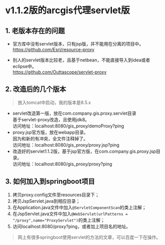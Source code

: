# v1.1.2版的arcgis代理servlet版
## 1. 老版本存在的问题
- 官方库中没有servlet版本，只有jsp版，并不能用在分离的项目中。   
https://github.com/Esri/resource-proxy

- 别人的servlet版本比较老，且基于netbean，不能直接导入到idea或者eclipse中。     
https://github.com/Outtascope/servlet-proxy

## 2. 改造后的几个版本
> 放入tomcat中启动，我的版本是8.5.x
- servlet改造第一版，放在com.company.gis.proxy.servlet目录     
    基于servlet-proxy改造，且使用jdk8。   
    访问地址：localhost:8080/gis_proxy/demoProxy?ping
- proxy.jsp官方版，放在webapp目录。    
    因为和新的有冲突，全文件注释掉了。   
    访问地址：localhost:8080/gis_proxy/proxy.jsp?ping
- 改造好的servlet1.1.2版，基于jsp官方版，在com.company.gis.proxy.jsp目录。     
    访问地址：localhost:8080/gis_proxy/proxy?ping  

## 3. 如何加入到springboot项目
1. 拷贝proxy.config文件至resources目录下；
2. 拷贝JspServlet.java到相应目录；
2. 在Application.java文件中加入`@ServletComponentScan`的类上注解；
3. 在JspServlet.java文件中加入`@WebServlet(urlPatterns = "/proxy",name="ProxyServlet")`的类上注解；
4. 访问localhost:8080/proxy?ping，或者加上项目名的地址。
> 网上有很多springboot使用servlet的方法的文章，可以百度一下在操作。  